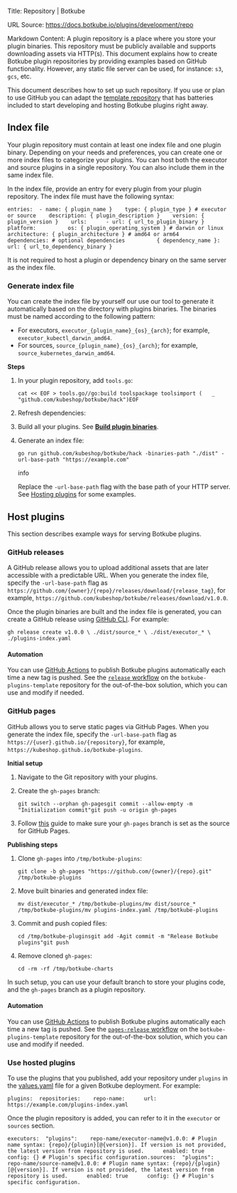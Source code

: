 Title: Repository | Botkube

URL Source: https://docs.botkube.io/plugins/development/repo

Markdown Content:
A plugin repository is a place where you store your plugin binaries. This repository must be publicly available and supports downloading assets via HTTP(s). This document explains how to create Botkube plugin repositories by providing examples based on GitHub functionality. However, any static file server can be used, for instance: `s3`, `gcs`, etc.

This document describes how to set up such repository. If you use or plan to use GitHub you can adapt the [template repository](https://docs.botkube.io/plugins/development/quick-start) that has batteries included to start developing and hosting Botkube plugins right away.

Index file[​](#index-file "Direct link to Index file")
------------------------------------------------------

Your plugin repository must contain at least one index file and one plugin binary. Depending on your needs and preferences, you can create one or more index files to categorize your plugins. You can host both the executor and source plugins in a single repository. You can also include them in the same index file.

In the index file, provide an entry for every plugin from your plugin repository. The index file must have the following syntax:

    entries:  - name: { plugin_name }    type: { plugin_type } # executor or source    description: { plugin_description }    version: { plugin_version }    urls:      - url: { url_to_plugin_binary }        platform:          os: { plugin_operating_system } # darwin or linux          architecture: { plugin_architecture } # amd64 or arm64        dependencies: # optional dependencies          { dependency_name }:            url: { url_to_dependency_binary }

It is not required to host a plugin or dependency binary on the same server as the index file.

### Generate index file[​](#generate-index-file "Direct link to Generate index file")

You can create the index file by yourself our use our tool to generate it automatically based on the directory with plugins binaries. The binaries must be named according to the following pattern:

*   For executors, `executor_{plugin_name}_{os}_{arch}`; for example, `executor_kubectl_darwin_amd64`.
*   For sources, `source_{plugin_name}_{os}_{arch}`; for example, `source_kubernetes_darwin_amd64`.

**Steps**

1.  In your plugin repository, add `tools.go`:
    
        cat << EOF > tools.go//go:build toolspackage toolsimport (	 _ "github.com/kubeshop/botkube/hack")EOF
    
2.  Refresh dependencies:
    
3.  Build all your plugins. See [**Build plugin binaries**](https://docs.botkube.io/plugins/development/custom-executor).
    
4.  Generate an index file:
    
        go run github.com/kubeshop/botkube/hack -binaries-path "./dist" -url-base-path "https://example.com"
    
    info
    
    Replace the `-url-base-path` flag with the base path of your HTTP server. See [Hosting plugins](#host-plugins) for some examples.
    

Host plugins[​](#host-plugins "Direct link to Host plugins")
------------------------------------------------------------

This section describes example ways for serving Botkube plugins.

### GitHub releases[​](#github-releases "Direct link to GitHub releases")

A GitHub release allows you to upload additional assets that are later accessible with a predictable URL. When you generate the index file, specify the `-url-base-path` flag as `https://github.com/{owner}/{repo}/releases/download/{release_tag}`, for example, `https://github.com/kubeshop/botkube/releases/download/v1.0.0`.

Once the plugin binaries are built and the index file is generated, you can create a GitHub release using [GitHub CLI](https://cli.github.com/). For example:

    gh release create v1.0.0 \ ./dist/source_* \ ./dist/executor_* \ ./plugins-index.yaml

#### Automation[​](#automation "Direct link to Automation")

You can use [GitHub Actions](https://docs.github.com/en/actions) to publish Botkube plugins automatically each time a new tag is pushed. See the [`release` workflow](https://github.com/kubeshop/botkube-plugins-template/blob/main/.github/workflows/release.yml) on the `botkube-plugins-template` repository for the out-of-the-box solution, which you can use and modify if needed.

### GitHub pages[​](#github-pages "Direct link to GitHub pages")

GitHub allows you to serve static pages via GitHub Pages. When you generate the index file, specify the `-url-base-path` flag as `https://{user}.github.io/{repository}`, for example, `https://kubeshop.github.io/botkube-plugins`.

**Initial setup**

1.  Navigate to the Git repository with your plugins.
    
2.  Create the `gh-pages` branch:
    
        git switch --orphan gh-pagesgit commit --allow-empty -m "Initialization commit"git push -u origin gh-pages
    
3.  Follow [this](https://docs.github.com/en/pages/getting-started-with-github-pages/configuring-a-publishing-source-for-your-github-pages-site#publishing-from-a-branch) guide to make sure your `gh-pages` branch is set as the source for GitHub Pages.
    

**Publishing steps**

1.  Clone `gh-pages` into `/tmp/botkube-plugins`:
    
        git clone -b gh-pages "https://github.com/{owner}/{repo}.git" /tmp/botkube-plugins
    
2.  Move built binaries and generated index file:
    
        mv dist/executor_* /tmp/botkube-plugins/mv dist/source_* /tmp/botkube-plugins/mv plugins-index.yaml /tmp/botkube-plugins
    
3.  Commit and push copied files:
    
        cd /tmp/botkube-pluginsgit add -Agit commit -m "Release Botkube plugins"git push
    
4.  Remove cloned `gh-pages`:
    
        cd -rm -rf /tmp/botkube-charts
    

In such setup, you can use your default branch to store your plugins code, and the `gh-pages` branch as a plugin repository.

#### Automation[​](#automation-1 "Direct link to Automation")

You can use [GitHub Actions](https://docs.github.com/en/actions) to publish Botkube plugins automatically each time a new tag is pushed. See the [`pages-release` workflow](https://github.com/kubeshop/botkube-plugins-template/blob/main/.github/workflows/pages-release.yml) on the `botkube-plugins-template` repository for the out-of-the-box solution, which you can use and modify if needed.

### Use hosted plugins[​](#use-hosted-plugins "Direct link to Use hosted plugins")

To use the plugins that you published, add your repository under `plugins` in the [values.yaml](https://github.com/kubeshop/botkube/blob/main/helm/botkube/values.yaml) file for a given Botkube deployment. For example:

    plugins:  repositories:    repo-name:      url: https://example.com/plugins-index.yaml

Once the plugin repository is added, you can refer to it in the `executor` or `sources` section.

    executors:  "plugins":    repo-name/executor-name@v1.0.0: # Plugin name syntax: {repo}/{plugin}[@{version}]. If version is not provided, the latest version from repository is used.      enabled: true      config: {} # Plugin's specific configuration.sources:  "plugins":    repo-name/source-name@v1.0.0: # Plugin name syntax: {repo}/{plugin}[@{version}]. If version is not provided, the latest version from repository is used.      enabled: true      config: {} # Plugin's specific configuration.
